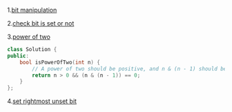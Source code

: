 1.[bit manipulation](https://www.geeksforgeeks.org/problems/bit-manipulation-1666686020/1?utm_source=youtube&utm_medium=collab_striver_ytdescription&utm_campaign=bit-manipulation)

2.[check bit is set or not](https://www.geeksforgeeks.org/problems/check-whether-k-th-bit-is-set-or-not-1587115620/1)

3.[power of two](https://leetcode.com/problems/power-of-two/)

```cpp
class Solution {
public:
    bool isPowerOfTwo(int n) {
        // A power of two should be positive, and n & (n - 1) should be zero.
        return n > 0 && (n & (n - 1)) == 0;
    }
};

```
4.[set rightmost unset bit](https://www.geeksforgeeks.org/problems/set-the-rightmost-unset-bit4436/1)
